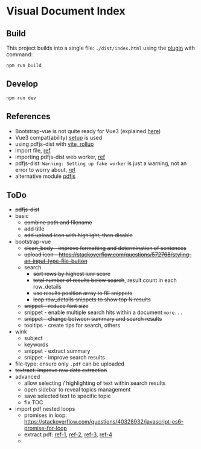 # Visual Document Index

## Build

This project builds into a single file: `./dist/index.html` using the [plugin](https://github.com/richardtallent/vite-plugin-singlefile) with command:

```
npm run build
```

## Develop

```
npm run dev
```

## References

* Bootstrap-vue is not quite ready for Vue3 (explained [here](https://bootstrap-vue.org/vue3))
* Vue3 compat(ability) [setup](https://stackblitz.com/edit/bootstrap-vue-with-compat?file=main.js) is used
* using pdfjs-dist with [vite, rollup](https://erindoyle.dev/using-pdfjs-with-vite/)
* import file, [ref](https://laracasts.com/discuss/channels/vue/how-to-import-a-js-file-in-vue)
* importing pdfjs-dist web worker, [ref](https://stackoverflow.com/questions/71551448/how-do-you-import-javascript-file-from-node-modules-into-react-using-vite)
* pdfjs-dist: `Warning: Setting up fake worker` is just a warning, not an error to worry about, [ref](https://stackoverflow.com/questions/74452371/pdfjs-what-is-a-fake-worker-how-to-solve-it)
* alternative module [pdfjs](https://github.com/rkusa/pdfjs)

## ToDo

* ~~pdfjs-dist~~
* basic
  - ~~combine path and filename~~
  - ~~add title~~
  - ~~add upload icon with highlight, then disable~~
* bootstrap-vue
  - ~~clean_body - improve formatting and determination of sentences~~
  - ~~upload icon - https://stackoverflow.com/questions/572768/styling-an-input-type-file-button~~
  - search 
    - ~~sort rows by highest lunr score~~
    - ~~total number of results below search~~, result count in each row_details
    - ~~use results position array to fill snippets~~
    - ~~loop row_details snippets to show top N results~~
  - ~~snippet - reduce font size~~
  - snippet - enable multiple search hits within a document `more...`
  - ~~snippet - change between summary and search results~~
  - tooltips - create tips for search, others
* wink
  - subject
  - keywords
  - snippet - extract summary
  - snippet - improve search results
* file-type: ensure only `.pdf` can be uploaded
* ~~textract: improve raw data extraction~~
* advanced
  - allow selecting / highlighting of text within search results
  - open sidebar to reveal topics management
  - save selected text to specific topic
  - fix TOC
* import pdf nested loops
  - promises in loop: https://stackoverflow.com/questions/40328932/javascript-es6-promise-for-loop
  - extract pdf: [ref-1](https://stackoverflow.com/questions/1554280/how-to-extract-text-from-a-pdf-in-javascript?rq=3), [ref-2](https://stackoverflow.com/questions/40635979/how-to-correctly-extract-text-from-a-pdf-using-pdf-js), [ref-3](https://stackoverflow.com/questions/40482569/troubles-with-pdf-js-promises/40494019#40494019), [ref-4](https://stackoverflow.com/questions/61669405/forcing-a-function-to-wait-until-another-function-is-complete)
  - 
